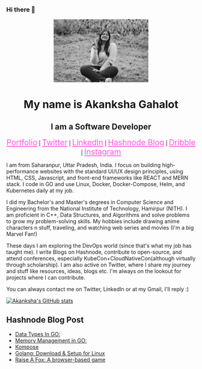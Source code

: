 ### Hi there 👋

<!--
**enraiha0307/enraiha0307** is a ✨ _special_ ✨ repository because its `README.md` (this file) appears on your GitHub profile.

Here are some ideas to get you started:

- 🔭 I’m currently working on ...
- 🌱 I’m currently learning ...
- 👯 I’m looking to collaborate on ...
- 🤔 I’m looking for help with ...
- 💬 Ask me about ...
- 📫 How to reach me: ...
- 😄 Pronouns: ...
- ⚡ Fun fact:
-->


<!-- ![11](https://user-images.githubusercontent.com/26249973/109674672-1ce84c80-7b9d-11eb-865b-7ccafa06e87f.png) -->
<div align="center">
<img src="./imgs/hero6000989kb.jpeg" style="width:50%;">

<h1>My name is Akanksha Gahalot</h1>
<h2> I am a Software Developer</h2>


<a href="https://enraiha0307.github.io/Akanksha-Gahalot/" style="color:#FF58DA; font-size:1.3rem;">Portfolio</a> |
<a href="https://twitter.com/AkankshaGahalot" style="color:#FF58DA; font-size:1.3rem;">Twitter</a> |
<a href="https://www.linkedin.com/in/akanksha-gahalot-0307/" style="color:#FF58DA; font-size:1.3rem;">LinkedIn</a> |
<a href="https://akku.hashnode.dev/" style="color:#FF58DA; font-size:1.3rem;">Hashnode Blog</a> |
<a href="https://dribbble.com/Akku_0307" style="color:#FF58DA; font-size:1.3rem;">Dribble</a> |
<a href="https://www.instagram.com/akku_0307/" style="color:#FF58DA; font-size:1.3rem;">Instagram</a>




<div align="left">

<p>I am from Saharanpur, Uttar Pradesh, India. I focus on building high-performance websites with the standard UI/UX design principles, using HTML, CSS, Javascript, and front-end frameworks like REACT and MERN stack. I code in GO and use Linux, Docker, Docker-Compose, Helm, and Kubernetes daily at my job. </p>
  
<p>I did my Bachelor's and Master's degrees in Computer Science and Engineering from the National Institute of Technology, Hamirpur (NITH). I am proficient in C++, Data Structures, and Algorithms and solve problems to grow my problem-solving skills. My hobbies include drawing anime characters n stuff, traveling, and watching web series and movies (I'm a big Marvel Fan!)</p>
  
<p>These days I am exploring the DevOps world (since that's what my job has taught me). I write Blogs on Hashnode, contribute to open-source, and attend conferences, especially KubeCon+CloudNativeCon(although virtually through scholarship).   I am also active on Twitter, where I share my journey and stuff like resources, ideas, blogs etc. I'm always on the lookout for projects where I can contribute.<p>
  
<p>  You can always contact me on Twitter, LinkedIn or at my Gmail, I'll reply :)</p>
  </div>
</div>

[![Akanksha's GitHub stats](https://github-readme-stats.vercel.app/api?username=enraiha0307&show_icons=true&title_color=BCB6FF&bg_color=0D1117&text_color=F1F5F2&icon_color=BCB6FF)](https://github.com/anuraghazra/github-readme-stats)

## Hashnode Blog Post
<!-- HASHNODE:START -->
- [Data Types In GO:](https://akku.hashnode.dev/data-types-in-go)
- [Memory Management in GO:](https://akku.hashnode.dev/memory-management-in-go)
- [Kompose](https://akku.hashnode.dev/kompose)
- [Golang: Download &amp; Setup for Linux](https://akku.hashnode.dev/golang-download-setup-for-linux)
- [Raise A Fox: A browser-based game](https://akku.hashnode.dev/raise-a-fox-a-browser-based-game)
<!-- HASHNODE:END -->








